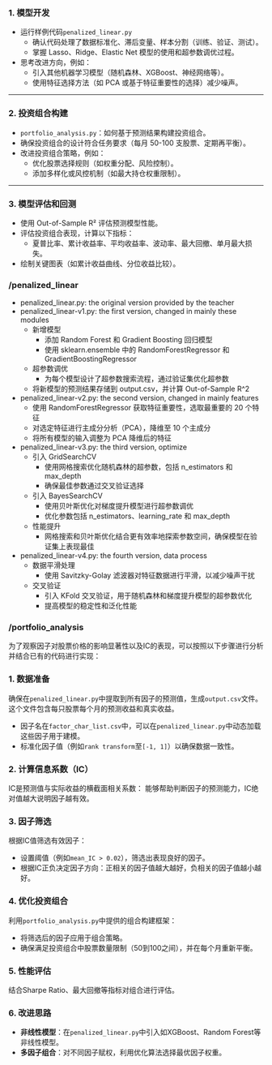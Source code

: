### 1. **模型开发**

- 运行样例代码`penalized_linear.py`
  - 确认代码处理了数据标准化、滞后变量、样本分割（训练、验证、测试）。
  - 掌握 Lasso、Ridge、Elastic Net 模型的使用和超参数调优过程。
- 思考改进方向，例如：
  - 引入其他机器学习模型（随机森林、XGBoost、神经网络等）。
  - 使用特征选择方法（如 PCA 或基于特征重要性的选择）减少噪声。

------

### 2. **投资组合构建**

- `portfolio_analysis.py`：如何基于预测结果构建投资组合。
- 确保投资组合的设计符合任务要求（每月 50-100 支股票、定期再平衡）。
- 改进投资组合策略，例如：
  - 优化股票选择规则（如权重分配、风险控制）。
  - 添加多样化或风控机制（如最大持仓权重限制）。

------

### 3. **模型评估和回测**

- 使用 Out-of-Sample R² 评估预测模型性能。
- 评估投资组合表现，计算以下指标：
  - 夏普比率、累计收益率、平均收益率、波动率、最大回撤、单月最大损失。
- 绘制关键图表（如累计收益曲线、分位收益比较）。

### /penalized_linear
- penalized_linear.py: the original version provided by the teacher
- penalized_linear-v1.py: the first version, changed in mainly these modules
  - 新增模型
    - 添加 Random Forest 和 Gradient Boosting 回归模型
    - 使用 sklearn.ensemble 中的 RandomForestRegressor 和 GradientBoostingRegressor
  - 超参数调优
    - 为每个模型设计了超参数搜索流程，通过验证集优化超参数
  - 将新模型的预测结果存储到 output.csv，并计算 Out-of-Sample R^2
- penalized_linear-v2.py: the second version, changed in mainly features
  - 使用 RandomForestRegressor 获取特征重要性，选取最重要的 20 个特征
  - 对选定特征进行主成分分析（PCA），降维至 10 个主成分
  - 将所有模型的输入调整为 PCA 降维后的特征
- penalized_linear-v3.py: the third version, optimize
  - 引入 GridSearchCV
    - 使用网格搜索优化随机森林的超参数，包括 n_estimators 和 max_depth
    - 确保最佳参数通过交叉验证选择
  - 引入 BayesSearchCV
    - 使用贝叶斯优化对梯度提升模型进行超参数调优
    - 优化参数包括 n_estimators、learning_rate 和 max_depth
  - 性能提升
    - 网格搜索和贝叶斯优化结合更有效率地探索参数空间，确保模型在验证集上表现最佳
- penalized_linear-v4.py: the fourth version, data process
  - 数据平滑处理
    - 使用 Savitzky-Golay 滤波器对特征数据进行平滑，以减少噪声干扰
  - 交叉验证
    - 引入 KFold 交叉验证，用于随机森林和梯度提升模型的超参数优化
    - 提高模型的稳定性和泛化性能

### /portfolio_analysis

为了观察因子对股票价格的影响显著性以及IC的表现，可以按照以下步骤进行分析并结合已有的代码进行实现：

### 1. **数据准备**
确保在`penalized_linear.py`中提取到所有因子的预测值，生成`output.csv`文件。这个文件包含每只股票每个月的预测收益和真实收益。

- 因子名在`factor_char_list.csv`中，可以在`penalized_linear.py`中动态加载这些因子用于建模。
- 标准化因子值（例如`rank transform`至`[-1, 1]`）以确保数据一致性。

### 2. **计算信息系数（IC）**
IC是预测值与实际收益的横截面相关系数：
能够帮助判断因子的预测能力，IC绝对值越大说明因子越有效。

### 3. **因子筛选**
根据IC值筛选有效因子：
- 设置阈值（例如`mean_IC > 0.02`），筛选出表现良好的因子。
- 根据IC正负决定因子方向：正相关的因子值越大越好，负相关的因子值越小越好。

### 4. **优化投资组合**
利用`portfolio_analysis.py`中提供的组合构建框架：
- 将筛选后的因子应用于组合策略。
- 确保满足投资组合中股票数量限制（50到100之间），并在每个月重新平衡。

### 5. **性能评估**
结合Sharpe Ratio、最大回撤等指标对组合进行评估。

### 6. **改进思路**
- **非线性模型**：在`penalized_linear.py`中引入如XGBoost、Random Forest等非线性模型。
- **多因子组合**：对不同因子赋权，利用优化算法选择最优因子权重。